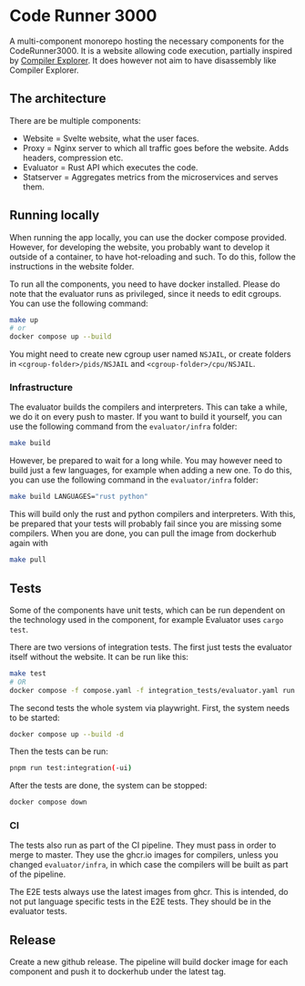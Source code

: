 # Code Runner 3000
A multi-component monorepo hosting the necessary components for the CodeRunner3000.
It is a website allowing code execution, partially inspired by [Compiler Explorer](https://godbolt.org/).
It does however not aim to have disassembly like Compiler Explorer.

## The architecture
There are be multiple components:
- Website = Svelte website, what the user faces.
- Proxy = Nginx server to which all traffic goes before the website. Adds headers, compression etc.
- Evaluator = Rust API which executes the code.
- Statserver = Aggregates metrics from the microservices and serves them.

## Running locally

When running the app locally, you can use the docker compose provided.
However, for developing the website, you probably want to develop it outside of a container,
to have hot-reloading and such.
To do this, follow the instructions in the website folder.

To run all the components, you need to have docker installed.
Please do note that the evaluator runs as privileged, since it needs to edit cgroups.
You can use the following command:

```bash
make up
# or
docker compose up --build
```

You might need to create new cgroup user named `NSJAIL`,
or create folders in `<cgroup-folder>/pids/NSJAIL` and `<cgroup-folder>/cpu/NSJAIL`.

### Infrastructure

The evaluator builds the compilers and interpreters.
This can take a while, we do it on every push to master.
If you want to build it yourself, you can use the following command from the `evaluator/infra` folder:

```bash
make build
```

However, be prepared to wait for a long while.
You may however need to build just a few languages, for example when adding a new one.
To do this, you can use the following command in the `evaluator/infra` folder:

```bash
make build LANGUAGES="rust python"
```

This will build only the rust and python compilers and interpreters.
With this, be prepared that your tests will probably fail since you are missing some compilers.
When you are done, you can pull the image from dockerhub again with

```bash
make pull
```

## Tests
Some of the components have unit tests, which can be run dependent on the technology
used in the component, for example Evaluator uses `cargo test`.

There are two versions of integration tests.
The first just tests the evaluator itself without the website.
It can be run like this:

```bash
make test
# OR
docker compose -f compose.yaml -f integration_tests/evaluator.yaml run --build test
```

The second tests the whole system via playwright.
First, the system needs to be started:

```bash
docker compose up --build -d
```

Then the tests can be run:
```bash
pnpm run test:integration(-ui)
```

After the tests are done, the system can be stopped:
```bash
docker compose down
```

### CI

The tests also run as part of the CI pipeline.
They must pass in order to merge to master.
They use the ghcr.io images for compilers, unless you changed `evaluator/infra`,
in which case the compilers will be built as part of the pipeline.

The E2E tests always use the latest images from ghcr.
This is intended, do not put language specific tests in the E2E tests.
They should be in the evaluator tests.

## Release
Create a new github release.
The pipeline will build docker image for each component and push it to dockerhub under the latest tag.
